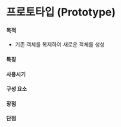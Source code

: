 # 프로토타입 (Prototype)

#### 목적

- 기존 객체를 복제하여 새로운 객체를 생성

#### 특징

#### 사용시기

#### 구성 요소

#### 장점

#### 단점
